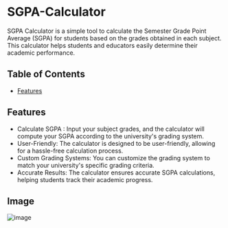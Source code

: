 # SGPA-Calculator


SGPA Calculator is a simple tool to calculate the Semester Grade Point Average (SGPA) for students based on the grades obtained in each subject. This calculator helps students and educators easily determine their academic performance.

## Table of Contents
- [Features](#features)

  

## Features
- Calculate SGPA : Input your subject grades, and the calculator will compute your SGPA according to the university's grading system.
- User-Friendly: The calculator is designed to be user-friendly, allowing for a hassle-free calculation process.
- Custom Grading Systems: You can customize the grading system to match your university's specific grading criteria.
- Accurate Results: The calculator ensures accurate SGPA calculations, helping students track their academic progress.

## Image

![image](https://github.com/Varshap2205/SGPA-Calculator/assets/142588198/c8965f5f-7fbb-471b-b63a-34a07fe1415a)


